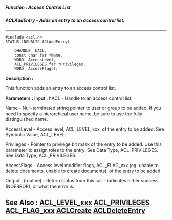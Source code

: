 ##### Function : Access Control List
##### ACLAddEntry - Adds an entry to an access control list.
---
```
#include <acl.h>
STATUS LNPUBLIC ACLAddEntry(

	DHANDLE  hACL,
	const char far *Name,
	WORD  AccessLevel,
	ACL_PRIVILEGES far *Privileges,
	WORD  AccessFlags);
```
**Description :**

This function adds an entry to an access control list.

**Parameters :**
Input :
hACL  -  Handle to an access control list.

Name  -  Null-terminated string pointer to user or group to be added.  If you need to specify a hierarchical user name, be sure to use the fully distinguished name.

AccessLevel  -  Access level, ACL_LEVEL_xxx, of the entry to be added.  See Symbolic Value, ACL_LEVEL.

Privileges  -  Pointer to privilege bit mask of the entry to be added.  Use this parameter to assign roles to the entry.  See Data Type, ACL_PRIVILEGES.  See Data Type, ACL_PRIVILEGES.

AccessFlags  -  Access level modifier flags, ACL_FLAG_xxx  (eg:  unable to delete documents, unable to create documents), of the entry to be added.

Output :
(routine)  -  Return status from this call - indicates either success (NOERROR), or what the error is.



**See Also :**
[ACL_LEVEL_xxx](/reference/Symb/ACL_LEVEL_xxx)
[ACL_PRIVILEGES](/reference/Data/ACL_PRIVILEGES)
[ACL_FLAG_xxx](/reference/Symb/ACL_FLAG_xxx)
[ACLCreate](/reference/Func/ACLCreate)
[ACLDeleteEntry](/reference/Func/ACLDeleteEntry)
---
